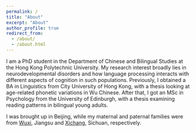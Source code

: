 ```yaml
---
permalink: /
title: "About"
excerpt: "About"
author_profile: true
redirect_from: 
  - /about/
  - /about.html
---
```


I am a PhD student in the Department of Chinese and Bilingual Studies at the Hong Kong Polytechnic University. My research interest broadly lies in neurodevelopmental disorders and how language processing interacts with different aspects of cognition in such populations.
Previously, I obtained a BA in Linguistics from City University of Hong Kong, with a thesis looking at age-related phonetic variations in Wu Chinese. After that, I got an MSc in Psychology from the University of Edinburgh, with a thesis examining reading patterns in bilingual young adults.

I was brought up in Beijing, while my maternal and paternal families were from [Wuxi](https://www.britannica.com/place/Wuxi), Jiangsu and [Xichang](https://en.wikipedia.org/wiki/Liangshan_Yi_Autonomous_Prefecture), Sichuan, respectively.
